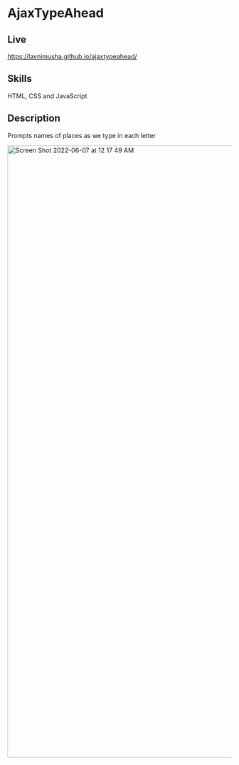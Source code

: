 # AjaxTypeAhead

## Live
https://lavnimusha.github.io/ajaxtypeahead/

## Skills
HTML, CSS and JavaScript

## Description
Prompts names of places as we type in each letter


<img width="1376" alt="Screen Shot 2022-06-07 at 12 17 49 AM" src="https://user-images.githubusercontent.com/40901373/172320377-11017591-5581-4ea0-ae17-cfa5b0fc4af8.png">
